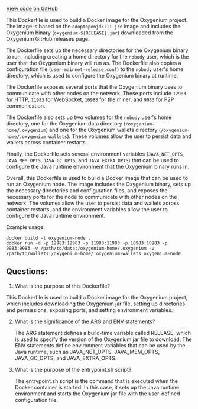 [View code on GitHub](https://github.com/oxygenium/oxygenium/docker/release/Dockerfile.release.adoptjdk)

This Dockerfile is used to build a Docker image for the Oxygenium project. The image is based on the `adoptopenjdk:11-jre` image and includes the Oxygenium binary (`oxygenium-${RELEASE}.jar`) downloaded from the Oxygenium GitHub releases page. 

The Dockerfile sets up the necessary directories for the Oxygenium binary to run, including creating a home directory for the `nobody` user, which is the user that the Oxygenium binary will run as. The Dockerfile also copies a configuration file (`user-mainnet-release.conf`) to the `nobody` user's home directory, which is used to configure the Oxygenium binary at runtime. 

The Dockerfile exposes several ports that the Oxygenium binary uses to communicate with other nodes on the network. These ports include `12983` for HTTP, `11983` for WebSocket, `10983` for the miner, and `9983` for P2P communication. 

The Dockerfile also sets up two volumes for the `nobody` user's home directory, one for the Oxygenium data directory (`/oxygenium-home/.oxygenium`) and one for the Oxygenium wallets directory (`/oxygenium-home/.oxygenium-wallets`). These volumes allow the user to persist data and wallets across container restarts. 

Finally, the Dockerfile sets several environment variables (`JAVA_NET_OPTS`, `JAVA_MEM_OPTS`, `JAVA_GC_OPTS`, and `JAVA_EXTRA_OPTS`) that can be used to configure the Java runtime environment that the Oxygenium binary runs in. 

Overall, this Dockerfile is used to build a Docker image that can be used to run an Oxygenium node. The image includes the Oxygenium binary, sets up the necessary directories and configuration files, and exposes the necessary ports for the node to communicate with other nodes on the network. The volumes allow the user to persist data and wallets across container restarts, and the environment variables allow the user to configure the Java runtime environment. 

Example usage:

```
docker build -t oxygenium-node .
docker run -d -p 12983:12983 -p 11983:11983 -p 10983:10983 -p 9983:9983 -v /path/to/data:/oxygenium-home/.oxygenium -v /path/to/wallets:/oxygenium-home/.oxygenium-wallets oxygenium-node
```
## Questions: 
 1. What is the purpose of this Dockerfile?
   
   This Dockerfile is used to build a Docker image for the Oxygenium project, which includes downloading the Oxygenium jar file, setting up directories and permissions, exposing ports, and setting environment variables.

2. What is the significance of the ARG and ENV statements?
   
   The ARG statement defines a build-time variable called RELEASE, which is used to specify the version of the Oxygenium jar file to download. The ENV statements define environment variables that can be used by the Java runtime, such as JAVA_NET_OPTS, JAVA_MEM_OPTS, JAVA_GC_OPTS, and JAVA_EXTRA_OPTS.

3. What is the purpose of the entrypoint.sh script?
   
   The entrypoint.sh script is the command that is executed when the Docker container is started. In this case, it sets up the Java runtime environment and starts the Oxygenium jar file with the user-defined configuration file.